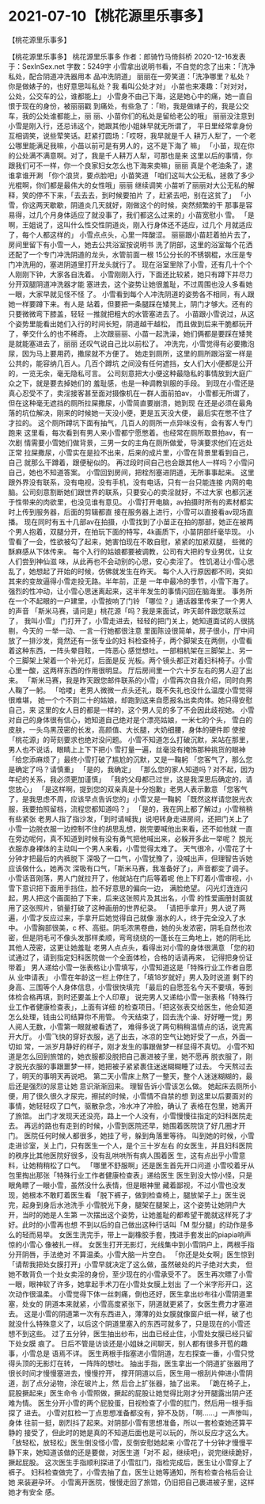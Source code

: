 # 2021-07-10【桃花源里乐事多】



【桃花源里乐事多】



【桃花源里乐事多】
桃花源里乐事多
作者：郎骑竹马倚斜桥 2020-12-16发表于：SexInSex.net 字数：5249字
小雪拿出说明书看，不自觉的念了出来：「洗净私处，配合阴道冲洗器用本 品冲洗阴道」
丽丽在一旁笑道：「洗净哪里？私处？你是做婊子的，也好意思叫私处？我 看叫公处才对」
小苗也来凑趣：「对对对，公处，公交车的公，谁都能上」
小雪身不由己下海，这是她心中的痛，她一直自恨于现在的身份，被丽丽戳 到痛处，有些急了：「哟，我是做婊子的，我是公交车，我的公处谁都能上，丽 丽、小苗你们的私处是留给老公的哦」
丽丽没注意到小雪是刚入行，还忌讳这个，她跟其他小姐妹早就无所谓了， 平日里经常拿身份互相调笑，说些荤笑话。赶紧打圆场：「哎呀，我早就是千人 耕万人犁了，一个老公哪里能满足我嘛，小苗以前可是有男人的，这不是下海了 嘛」
「小苗，现在你的公处满不满意啊。对了，我是千人耕万人犁，可那也是来 这里以后的事情，你跟我们可不一样，你一个良家妇女怎么也下海来卖嘛」丽丽 真是个老油条了，逮谁拿谁开涮
「你个浪货，要点脸吧」小苗笑道
「咱们这叫大公无私，拯救了多少光棍啊，你们都是最伟大的女性哦」丽丽 继续调笑
小苗听了丽丽对大公无私的解释，笑的停不下来，「去去去，到时候要拍片 了，赶紧去吧，别在这贫了」
「小雪，你这两天歇歇，阴道炎几天就好，刚做这个的时候，突然频繁的干 那事是容易得，过几个月身体适应了就没事了，我们都这么过来的」小苗宽慰小 雪。
「是啊，王姐说了，这叫什么性交性阴道炎，刚入行身体还不适应，过几个 月就适应了，每个人都这样的」
小雪点点头，心里一阵酸涩。
丽丽跟小苗赶着拍片去了，房间里留下有小雪一人，她去公共浴室按说明书 洗了阴部，这里的浴室每个花洒还配了一个专门冲洗阴道的龙头，水管前面一根 15公分长的不锈钢棍，水压是专门冲洗用的，塞进阴道里打开龙头就行了。
现在浴室里除了小雪，还有几十个个人刚刚下钟，大家各自洗着。
小雪刚刚入行，下面还比较紧，她只有蹲下并尽力分开双腿阴道冲洗器才能 塞进去，这个姿势让她很羞耻，不过周围也没人多看她一眼，大家早就见怪不怪 了。
小雪看到每个人冲洗阴道的姿势各不相同，有人跟她一样要蹲下来。有人是 站着，但要把一条腿踩在矮凳上，阴门才够大。还有的只要微微弯下膝盖，轻轻 一推就把粗大的水管塞进去了。
小苗跟小雪说过，从这个姿势里能看出她们入行的时间长短，阴道越干越松， 而且做到后来干脆都玩开了，拳交什么的也不稀奇。
上次跟丽丽、小苗一起洗澡，她们俩都是要踩在矮凳是就能塞进去了，丽丽 还叹气说自己比以前松了。
冲洗完，小雪觉得有必要撒泡尿，因为马上要用药，撒尿就不方便了。
她走到厕所，这里的厕所跟浴室一样是公共的，能容纳几百人。几百个蹲坑 之间没有任何遮挡，女人们大小便都是公开的，一览无余，毫无隐私可言。
公司刻意把大小便这种最隐私的事情放到大庭广众之下，就是要去掉她们的 羞耻感，也是一种调教驯服的手段。
到现在小雪还是真心忍受不了，卖淫接客甚至面对摄像机在一群人面前拍av， 小雪都无所谓了，但在这种毫无遮挡的厕所拉屎撒尿，小雪简直要崩溃，她到现 在还是必须在最角落的坑位解决，刚来的时候她一天没小便，更是五天没大便， 最后实在憋不住了才拉的。
这个厕所蹲坑下面有抽气，几百人的厕所一点异味没有，会有客人专门跑来 这里看，每次看到有男人来小雪都宁愿憋着。也经常在厕所取景拍av，有一次剧 情需要小雪她们做背景，三男一女的主角在厕所做爱，导演要求他们在远处正常 拉屎撒尿，小雪实在是拉不出来，后来的成片里，小雪在背景里看到自己，自己 就那么干蹲着，跟便秘似的。
再过段时间自己也会跟其他人一样吗？小雪问自己，她也不知道答案。
小雪回到房间，把栓剂塞进阴道，无所事事起来。
这里跟外界没有联系，没有电视，没有手机，没有电话，只有一台只能连接 内网的电脑。公司刻意割断她们跟世界的联系，只要安心的卖淫就好，不过大家 也都沉迷于性带来的肉欲里，也没见谁有意见。
小雪打开电脑，av拍摄时所有的素材都实时上传到服务器，后面的剪辑都直 接在服务器上进行，小雪可以直接看av现场直播。
现在同时有五十几部av在拍摄，小雪找到了小苗正在拍的那部，她正在被两 个男人抱着，双腿分开，在拍玩下面的特写，4k画质下，小苗阴部纤毫毕现。
小雪看了一会，性欲被勾了起来，她害怕现在不敢自慰，紧紧的加紧双腿， 些微的酥麻感从下体传来。
每个入行的姑娘都要被调教，公司有大把的专业男优，让女人们尝到神仙滋 味，从此再也不会动别的心思，安心卖淫了。
性饥渴让小雪心思乱了，她想起了开始的时候，仿佛就发生在昨天。
每个人入行原因都不同，突如其来的变故逼得小雪走投无路。半年前，正是 一年中最冷的季节，小雪下海了。
强烈的性冲动，让小雪心思迷离起来，这半年发生的事情闪回在脑海里。
事务所在一个不起眼的一户建里，小雪按响了门铃
「哪位？」通话器里传来了一个男人的声音
「斯米马赛，请问是」桃花源「吗？我是来面试，昨天邮件跟您联系过了， 我叫小雪」
门打开了，小雪走进去，轻轻的把门关上，她知道面试的人很挑剔，今天的 一举一动、一言一行她都很注意
里面陈设很简单，房子很小，厅中间放了一排沙发，竟然还有一张专业的妇 科检查椅子，两个脚架支在两侧，小雪看着这种东西，一阵头晕目眩，一阵恶心 感觉想吐。一部相机架在三脚架上、另一个三脚架上架着一个补光灯，后面是反 光板。两个镜头都正对着妇科椅子。小雪心里一酸，这两样东西的作用很明显。
厅后房间里一个六十岁左右的男人迎了出来。
「斯米马赛，我是昨天跟您邮件联系的小雪」小雪再次自我介绍，同时向男 人鞠了一躬。
「哈喽」老男人微微一点头还礼，既不失礼也没什么温度小雪觉得很难堪， 她一个个不到二十的姑娘，却跑到这来自愿报名出卖肉体。她只得安慰自己，来 这里的女人目的都是一样的，这个男人见的多了不会因此歧视她。
小雪对自己的身体很有信心，她知道自己绝对是个漂亮姑娘，一米七的个头， 雪白的皮肤，一头乌黑茂密的长发，高颜值、大长腿，大奶细腰，身体的硬件即 使按「桃花源」的苛刻要求也绝对没问题。
小雪不知道怎么打破沉默，呆站在那里，男人也不说话，眼睛上上下下把小 雪打量一遍，丝毫没有掩饰那种挑货的眼神
「给您添麻烦了」最终小雪打破了尴尬的沉默，又是一鞠躬
「您客气了，那么您是确定了吗？请慎重」
「是的，我确定」
「那么您的家人知道吗？对不起，因为年纪的关系，我必须更加谨慎」
「我的父母都已过世，这是我深思后确定的，请您放心」
「是这样啊，提到您的双亲真是十分抱歉」老男人表示歉意
「您客气了，是我思虑不周，应该早点告诉您的」小雪又是一鞠躬
「既然这样请您脱光衣服，我要拍照留档，流程您都知道吗？」
「是的，我在网上都了解过」小雪稍稍有些紧张
老男人指了指沙发，「到时请喊我」说吧转身走进房间，还把门关上了
小雪一边脱衣服一边控制不住的胡思乱想，脱完要喊他出来看，还不如他就 一直在旁边呢何，真不知道到时候有没有勇气把他喊出来，必躲开多此一举呢？ 脱光衣服赤身裸体的主动叫一个男人来看，小雪觉得太难了。
天气很冷，小雪花了十分钟才把最后的内裤脱下
深吸了一口气，小雪犹豫了，没喊出声，但理智告诉她应该做什么，她再次 深吸有口气，「斯米马赛，我准备好了」，声音都变了调子。
小雪话音刚落，男人门就拉开了，他就站在门后等着呢
他上下盯着小雪审视，小雪下意识把下面用手挡住，脸不好意思的偏向一边， 满脸绝望。
闪光灯连连闪起，男人把这个画面拍了下来，后来这张照片及其出名，小雪 的性爱画册封面就用了这张照片，销量打破了这种画册的世界纪录。
「请把手拿开」男人说了两遍，小雪才反应过来，手拿开后她觉得自己就像 溺水的人，终于完全没入了水中。
小雪胸部很美，c 杯、高挺。阴毛浓黑卷曲，她的头发浓密，阴毛自然也浓 密，但是阴毛可不像头发那样柔顺，弯弯绕绕的一蓬长在三角地上，她的阴毛比 其他人茂密，这更让她羞耻
老男人点点头，看得出对小雪的身体很满意
「您的初试通过了，请到指定妇科医院做一个全面体检，合格的话请再来， 记得把身份证带着」
男人递给小雪一张表格让小雪填写，小雪知道这是「特殊行业工作者自愿从 业申请表」
小雪在年龄这一栏上停住了，「填18岁就好」男人及时说道
剩下的身高、三围等个人身体信息，小雪很快填完
「最后的自愿签名今天不要填，等到体检合格再填，到时还要盖上个人印章」
说完男人又递给小雪一张表格「特殊行业工作者健康检查表」，上面有详细 的检查项目。「把这张表交给医生，他会知道怎么处理，钱由公司结算你不用管。 今天结束了，回去洗个澡、好好睡一觉」男人阅人无数，小雪第一眼就被看透了， 难得多说了两句稍稍温情点的话，说完离开大厅。
小雪飞快的穿好衣服，逃了出去，冰凉的空气让她好受了一点，外面一切如 常，一派岁月静好的样子，刚才发生的事跟做梦一样显得不真切。
小雪不知道是怎么回到旅馆的，她衣服都没脱把自己裹进被子里，她不愿再 脱衣服了，刚才脱光衣服的事跟噩梦一样，她把被子紧紧裹住迷迷糊糊睡了过去。
今天熬过去了，明天的事明天再说吧。
第二天小雪床上熬了一整天，整个人迷迷糊糊的，最后还是强烈的尿意让她 意识渐渐回来。
理智告诉小雪该怎么做。
她起床去厕所小便，用了很久很久才尿完，擦拭的时候，小雪情不自禁的想 到这里以后要面对的事情，她轻轻叹了口气，驱散杂念，冷水冲了冲脸，确认了 表格在包里，她离开了旅馆。
出门才发现天还没亮，路上一个人没有，小雪慢慢往指定的妇科医院走去。
再远的路也有走到的时候，小雪到医院还早，她围着医院饶了好几圈才开门。
医院任何时候人都很多，她挂了号，躲到角落里等待。
叫到她的时候，小雪走进诊室，关上门，只有医生一个人，是个三十岁左右 的女医生，并且妇科医院的秩序比其他医院好很多，没有乱哄哄所有病人围着医 生，这有点出乎小雪意料，让她稍稍松了口气。
「哪里不舒服啊」还是医生首先开口问道
小雪咬着牙从包里掏出那张「特殊行业工作者健康检查表」递给医生
医生到没大惊小怪，只是眼角瞟了一眼小雪，虽然没什么表情，但是眼神里 藏着鄙视，不过小雪也没发现，她根本不敢盯着医生看
「脱下裤子，做到检查椅上，腿放架子上」医生说完，起身到身后水池洗手
小雪脱光下身，腿架在腿架上，这个姿势让她阴户大开，当时的她是人生第 一次摆出这个姿势，让她羞耻的都希望干脆就这样死了才好。此时的小雪再也想 不到以后的自己做出这种行话叫「M 型分腿」的动作是多么的轻而易举。
女医生洗完手，带上一副橡胶手套，拽进手套发出的piapia响声惊的小雪心 像被扎一样。
女医生打开无影灯，光线集中到小雪阴户上，两根手指分开阴唇，手法绝对 不算温柔。小雪大脑一片空白。
「你还是处女啊」医生惊到
「请帮我把处女膜打开」小雪早就决定了这么做，虽然破处的片子绝对大卖， 但她不敢背负一个处女卖淫的身份，至少现在的小雪承受不了。
医生再次瞟了小雪一眼，眼神软了许多，她拿起手术刀在小雪处女膜上划出 了一个米字形开口，这次动作很温柔。
小雪觉得下体一丝刺痛，倒也还好，医生拿出纱布往小雪阴道里塞，处女的 阴道本来就紧，小雪高度紧张下，阴道就更紧了，女医生费力才塞进去。
这是小雪的阴道第一次有东西进入，薄薄的处女膜就像窗户纸一样，破了也 就没什么特殊意义了，以后这个阴道里塞入的东西可就多了，只是现在的小雪还 想不到这些。
过了五分钟，医生抽出纱布，出血已经止住，小雪处女膜已经只留下处女膜 痕了。
日后不管是访谈还是小姐妹之间聊天，别人都有很多开苞的趣事，小雪总是 语焉不详。
医生两根手指塞进小雪阴道，左右探查一番，小雪只觉得头顶的无影灯在转， 一阵阵的想吐。
抽出手指，医生拿出一个阴道扩张器用了很长时间才慢慢塞进去，慢慢拧开， 撑开阴道以后，医生用一根刮片伸进小雪阴道，刮了点分泌物，涂在玻片上，然 后合上扩张器，抽了出来。
「跪在椅子上，屁股撅起来」医生命令
小雪照做，撅起的屁股让她觉得比刚才分开腿露出阴户还难为情。
医生分开小雪的两个屁股蛋，目视检查了小雪的肛门，然后用一根手指探了 进去。
小雪对肛检一丁点思想准备都没有，猝不及防，「啊……」一声惨叫，身体 往前一挺，剧烈抖了起来。对阴部小雪有思想准备，所以一套检查她还算平静的 接受了，但此时的她是真的不知道后面也是可以玩的，所以反应才这么大。
「放轻松，放轻松」医生倒没怪小雪，反倒安慰她起来
小雪花了十分钟才慢慢平静下来，她知道该做的还是要做，对医生道「对不 起，继续吧」，说完继续跪好，撅起屁股。
这次医生手指顺利探进了小雪肛门，指检完成后，医生让小雪穿上了裤子。
妇科检查做完了，小雪去抽了血，医生让她等通知，所有检查合格后会让她 来装避孕环。
小雪离开医院，慢慢走回了旅馆，仍旧把自己裹进被子里，这样她才有安全 感。




